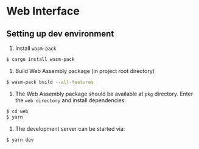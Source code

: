 # Web Interface

## Setting up dev environment

1. Install `wasm-pack`

```bash
$ cargo install wasm-pack
```

1. Build Web Assembly package (in project root directory)

```bash
$ wasm-pack build --all-features
```

1. The Web Assembly package should be available at `pkg` directory. Enter the `web directory` and install dependencies.

```bash
$ cd web
$ yarn
```

1. The development server can be started via:

```bash
$ yarn dev
```
